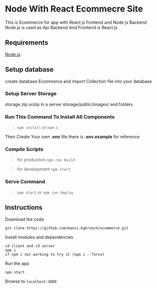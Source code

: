 # Node With React Ecommecre Site

This is Ecommecre for app with React js frontend and Node js Backend <br>
Node.js is used as Api Backend And Frontend is React.js

## Requirements

[Node.js](https://nodejs.org/en/download/).

## Setup database

create database Ecommerce and
import Collection file into your database

### Setup Server Storage

storage.zip unzip in a server
storage/public/images/ and folders

### Run This Command To Install All Components

> `npm install` or `npm i`

Then _Create_ Your own **.env** file there is **.env.example** for reference

### Compile Scripts

> for production `npm run build`

> for development `npm start`

### Serve Command

> `npm start` or `npm run deploy`

## Instructions

Download the code

```
git clone https://github.com/mansi-kgkrunch/ecommerce.git
```

Install modules and dependencies

```
cd client and cd server
npm i 
if npm i not working to try it (npm i --force)
```

Run the app

```
npm start
```

Browse to `localhost:3000`
